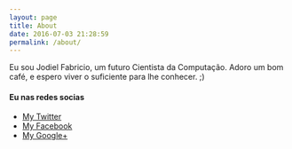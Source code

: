 ```yaml
---
layout: page
title: About
date: 2016-07-03 21:28:59
permalink: /about/
---
```

 
Eu sou Jodiel Fabricio, um futuro Cientista da Computação.
Adoro um bom café, e espero viver o suficiente para lhe conhecer. ;)

#### Eu nas redes socias

- [My Twitter](https://twitter.com/sjodiel)
- [My Facebook](https://facebook.com/sjodiel)
- [My Google+](https://plus.google.com/+JodielFabricio)

